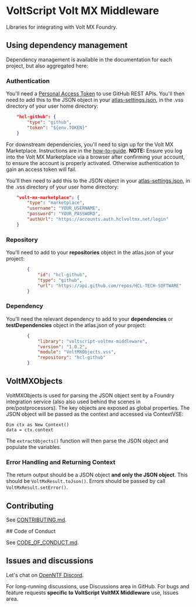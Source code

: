 # VoltScript Volt MX Middleware

Libraries for integrating with Volt MX Foundry.

## Using dependency management

Dependency management is available in the documentation for each project, but also aggregated here:

### Authentication

You'll need a [Personal Access Token](../howto/writing/archipelago.md#github-personal-access-token) to use GitHub REST APIs. You'll then need to add this to the JSON object in your [atlas-settings.json](../howto/writing/archipelago.md#atlas-settingsjson), in the .vss directory of your user home directory:

```json
    "hcl-github": {
        "type": "github",
        "token": "${env.TOKEN}"
    }
```

For downstream dependencies, you'll need to sign up for the Volt MX Marketplace. Instructions are in the [how-to-guide](https://help.hcltechsw.com/docs/voltscript/early-access/howto/writing/archipelago.html#volt-mx-marketplace-credentials). **NOTE:** Ensure you log into the Volt MX Marketplace via a browser after confirming your account, to ensure the account is properly activated. Otherwise authentication to gain an access token will fail.

You'll then need to add this to the JSON object in your [atlas-settings.json](https://help.hcltechsw.com/docs/voltscript/early-access/howto/writing/archipelago.md#atlas-settingsjson), in the .vss directory of your user home directory:

```json
    "volt-mx-marketplace": {
        "type": "marketplace",
        "username": "YOUR_USERNAME",
        "password": "YOUR_PASSWORD",
        "authUrl": "https://accounts.auth.hclvoltmx.net/login"
    }
```

### Repository

You'll need to add to your **repositories** object in the atlas.json of your project:

```json
        {
            "id": "hcl-github",
            "type": "github",
            "url": "https://api.github.com/repos/HCL-TECH-SOFTWARE"
        }
```

### Dependency

You'll need the relevant dependency to add to your **dependencies** or **testDependencies** object in the atlas.json of your project:

```json
        {
            "library": "voltscript-voltmx-middleware",
            "version": "1.0.2",
            "module": "VoltMXObjects.vss",
            "repository": "hcl-github"
        }
```

## VoltMXObjects

VoltMXObjects is used for parsing the JSON object sent by a Foundry integration service (also also used behind the scenes in pre/postprocessors). The key objects are exposed as global properties. The JSON object will be passed as the context and accessed via ContextVSE:

```voltscript
Dim ctx as New Context()
data = ctx.context
```

The `extractObjects()` function will then parse the JSON object and populate the variables.

### Error Handling and Returning Context

The return output should be a JSON object **and only the JSON object**. This should be `VoltMxResult.toJson()`. Errors should be passed by call `VoltMxResult.setError()`.

## Contributing

See [CONTRIBUTING.md](contributing.md).

## Code of Conduct

See [CODE_OF_CONDUCT.md](code_of_conduct.md).

## Issues and discussions

Let's chat on [OpenNTF Discord](https://openntf.org/discord).

For long-running discussions, use Discussions area in GitHub. For bugs and feature requests **specific to VoltScript VoltMX Middleware** use, Issues area.

